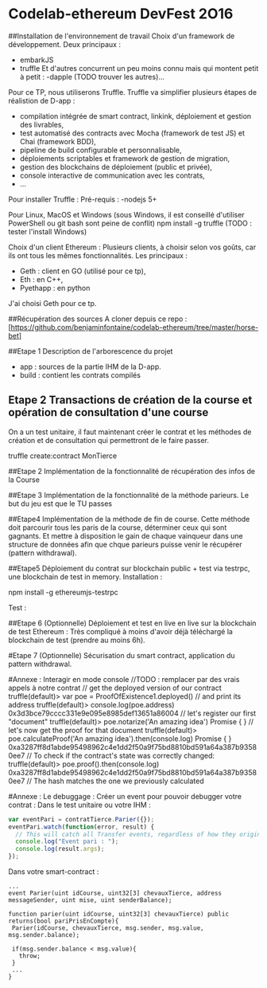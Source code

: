 # Codelab-ethereum DevFest 2O16

##Installation de l'environnement de travail
Choix d'un framework de développement.
Deux principaux :
- embarkJS
- truffle
Et d'autres concurrent un peu moins connu mais qui montent petit à petit :
-dapple
(TODO trouver les autres)...

Pour ce TP, nous utiliserons Truffle.
Truffle va simplifier plusieurs étapes de réalistion de D-app :
- compilation intégrée de smart contract, linkink, déploiement et gestion des livrables,
- test automatisé des contracts avec Mocha (framework de test JS) et Chai (framework BDD),
- pipeline de build configurable et personnalisable,
- déploiements scriptables et framework de gestion de migration,
- gestion des blockchains de déploiement (public et privée),
- console interactive de communication avec les contrats,
- ...

Pour installer Truffle :
Pré-requis :
-nodejs 5+

Pour Linux, MacOS et Windows
(sous Windows, il est conseillé d'utiliser PowerShell ou git bash sont peine de conflit)
npm install -g truffle
(TODO : tester l'install Windows)

Choix d'un client Ethereum :
Plusieurs clients, à choisir selon vos goûts, car ils ont tous les mêmes fonctionnalités. Les principaux :
- Geth : client en GO (utilisé pour ce tp),
- Eth : en C++,
- Pyethapp : en python

J'ai choisi Geth pour ce tp.


##Récupération des sources
A cloner depuis ce repo : [https://github.com/benjaminfontaine/codelab-ethereum/tree/master/horse-bet]

##Etape 1
Description de l'arborescence du projet
- app : sources de la partie IHM de la D-app.
- build : contient les contrats compilés

## Etape 2 Transactions de création de la course et opération de consultation d'une course
On a un test unitaire, il faut maintenant créer le contrat et les méthodes de création et de consultation qui permettront de le faire passer.

truffle create:contract MonTierce


##Etape 2
Implémentation de la fonctionnalité de récupération des infos de la Course

##Etape 3
Implémentation de la fonctionnalité de la méthode parieurs.
Le but du jeu est que le TU passes

##Etape4
Implémentation de la méthode de fin de course.
Cette méthode doit parcourir tous les paris de la course, déterminer ceux qui sont gagnants.
Et mettre à disposition le gain de chaque vainqueur dans une structure de données afin que chque parieurs puisse venir le récupérer (pattern withdrawal).

##Etape5
Déploiement du contrat sur blockchain public + test via testrpc, une blockchain de test in memory.
Installation :

npm install -g ethereumjs-testrpc


Test :

##Etape 6 (Optionnelle)
Déploiement et test en live en live sur la blockchain de test Ethereum :
Très compliqué à moins d'avoir déjà téléchargé la blockchain de test (prendre au moins 6h).


#Etape 7 (Optionnelle)
Sécurisation du smart contract, application du pattern withdrawal.

#Annexe : Interagir en mode console
//TODO : remplacer par des vrais appels à notre contrat
// get the deployed version of our contract
truffle(default)> var poe = ProofOfExistence1.deployed()
// and print its address
truffle(default)> console.log(poe.address)
0x3d3bce79cccc331e9e095e8985def13651a86004
// let's register our first "document"
truffle(default)> poe.notarize('An amazing idea')
Promise { <pending> }
// let's now get the proof for that document
truffle(default)> poe.calculateProof('An amazing idea').then(console.log)
Promise { <pending> }
0xa3287ff8d1abde95498962c4e1dd2f50a9f75bd8810bd591a64a387b93580ee7
// To check if the contract's state was correctly changed:
truffle(default)> poe.proof().then(console.log)
0xa3287ff8d1abde95498962c4e1dd2f50a9f75bd8810bd591a64a387b93580ee7
// The hash matches the one we previously calculated


#Annexe : Le debuggage :
Créer un event pour pouvoir debugger votre contrat :
Dans le test unitaire ou votre IHM :
```javascript
var eventPari = contratTierce.Parier({});
eventPari.watch(function(error, result) {
  // This will catch all Transfer events, regardless of how they originated.
  console.log("Event pari : ");
  console.log(result.args);
});
```

Dans votre smart-contract :
```
...
event Parier(uint idCourse, uint32[3] chevauxTierce, address messageSender, uint mise, uint senderBalance);

function parier(uint idCourse, uint32[3] chevauxTierce) public returns(bool pariPrisEnCompte){
 Parier(idCourse, chevauxTierce, msg.sender, msg.value, msg.sender.balance);

 if(msg.sender.balance < msg.value){
   throw;
 }
 ...
}
```
